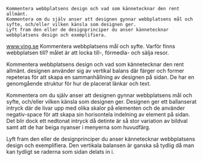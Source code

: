 
    Kommentera webbplatsens design och vad som kännetecknar den rent allmänt.
    Kommentera om du själv anser att designen gynnar webbplatsens mål och syfte, och/eller vilken känsla som designen ger.
    Lyft fram den eller de designprinciper du anser kännetecknar webbplatsens design och exemplifiera.



www.ving.se
Kommentera webbplatsens mål och syfte. Varför finns webbplatsen till?
målet är att locka till-, förmedla- och sälja resor.

Kommentera webbplatsens design och vad som kännetecknar den rent allmänt.
designen använder sig av vertikal balans där färger och former repeteras för att skapa en sammanhållning av designen på sidan.
De har en genomgående struktur för hur de placerat länkar och text.

Kommentera om du själv anser att designen gynnar webbplatsens mål och syfte, och/eller vilken känsla som designen ger.
Designen ger ett ballanserat intryck där de livar upp med olika skalor på elementen och de använder negativ-space för att skapa sin horisontela indelning av element på sidan.
Det blir dock ett nedtonat intryck då detinte är så stor variation av bildval samt att de har beiga nyanser i menyerna som huvudfärg.

Lyft fram den eller de designprinciper du anser kännetecknar webbplatsens design och exemplifiera.
Den vertikala balansen är ganska så tydlig då man kan tydligt se raderna som sidan delats in i.
